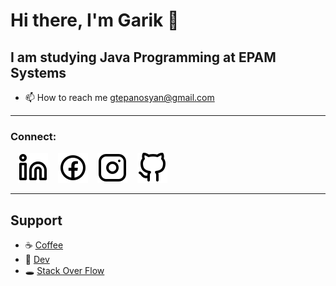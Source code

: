 # Hi there, I'm Garik 👋 

## I am studying Java Programming at EPAM Systems

- 📫 How to reach me gtepanosyan@gmail.com
---
### Connect:

&nbsp;&nbsp;
[![website](./img/linkedin-light.svg)](https://linkedin.com/in/gariktepanosyan#gh-light-mode-only)
&nbsp;&nbsp;
[![website](./img/facebook-light.svg)](https://facebook.com/gariktepanosian#gh-light-mode-only)
&nbsp;&nbsp;
[![website](./img/instagram-light.svg)](https://instagram.com/gariktepanosian#gh-light-mode-only)
&nbsp;&nbsp;
[![website](./img/github-light.svg)](https://github.com/gariktepanosyan#gh-light-mode-only)

---

## Support

- ☕ [Coffee](https://www.buymeacoffee.com/gtepanosyan)
- 👾 [Dev](https://dev.to/gtepanosyan)
- 🕳 [Stack Over Flow](https://stackoverflow.com/users/17463348/garik-tepanosyan)
<br />
<br />
